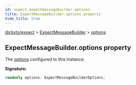 ```yaml
---
id: expect.expectmessagebuilder.options
title: ExpectMessageBuilder.options property
hide_title: true
---
```


[@rbxts/expect](./expect.md) &gt; [ExpectMessageBuilder](./expect.expectmessagebuilder.md) &gt; [options](./expect.expectmessagebuilder.options.md)

## ExpectMessageBuilder.options property

The [options](./expect.expectmessagebuilderoptions.md) configured to this instance.

**Signature:**

```typescript
readonly options: ExpectMessageBuilderOptions;
```